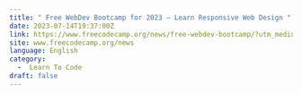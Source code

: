 ```yaml
---
title: " Free WebDev Bootcamp for 2023 – Learn Responsive Web Design "
date: 2023-07-14T19:37:00Z
link: https://www.freecodecamp.org/news/free-webdev-bootcamp/?utm_medium=RSS&utm_source=news.12bit.vn
site: www.freecodecamp.org/news
language: English
category:
  -  Learn To Code 
draft: false
---
```

